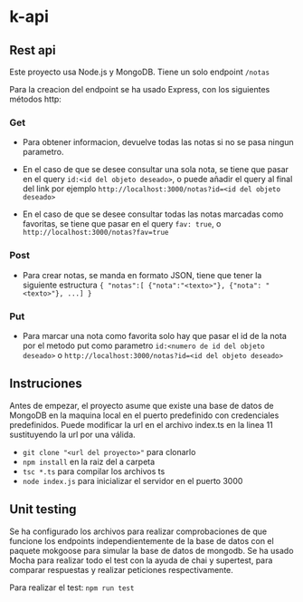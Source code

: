 # k-api

## Rest api

Este proyecto usa Node.js y MongoDB. Tiene un solo endpoint `/notas`

Para la creacion del endpoint se ha usado Express, con los siguientes métodos http:

### Get

- Para obtener informacion, devuelve todas las notas si no se pasa ningun parametro.

- En el caso de que se desee consultar una sola nota, se tiene que pasar en el query `id:<id del objeto deseado>`, o puede añadir el query al final del link por ejemplo `http://localhost:3000/notas?id=<id del objeto deseado>`

- En el caso de que se desee consultar todas las notas marcadas como favoritas, se tiene que pasar en el query `fav: true`, o `http://localhost:3000/notas?fav=true`

### Post

- Para crear notas, se manda en formato JSON, tiene que tener la siguiente estructura `{ "notas":[ {"nota":"<texto>"}, {"nota": "<texto>"}, ...] }`

### Put

- Para marcar una nota como favorita solo hay que pasar el id de la nota por el metodo put como parametro `id:<numero de id del objeto deseado>` o `http://localhost:3000/notas?id=<id del objeto deseado>`

## Instruciones

Antes de empezar, el proyecto asume que existe una base de datos de MongoDB en la maquina local en el puerto predefinido con credenciales predefinidos. Puede modificar la url en el archivo index.ts en la linea 11 sustituyendo la url por una válida.

- `git clone "<url del proyecto>"` para clonarlo
- `npm install` en la raiz del a carpeta
- `tsc *.ts` para compilar los archivos ts
- `node index.js` para inicializar el servidor en el puerto 3000

## Unit testing

Se ha configurado los archivos para realizar comprobaciones de que funcione los endpoints independientemente de la base de datos con el paquete mokgoose para simular la base de datos de mongodb. Se ha usado Mocha para realizar todo el test con la ayuda de chai y supertest, para comparar respuestas y realizar peticiones respectivamente.

Para realizar el test: `npm run test`
